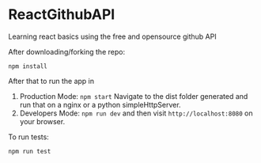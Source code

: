 # ReactGithubAPI
Learning react basics using the free and opensource github API

After downloading/forking the repo:

`npm install`

After that to run the app in 

1. Production Mode: `npm start`  Navigate to the dist folder generated and run that on a nginx or a python simpleHttpServer.
2. Developers Mode: `npm run dev` and then visit `http://localhost:8080` on your browser.

To run tests:

`npm run test`



